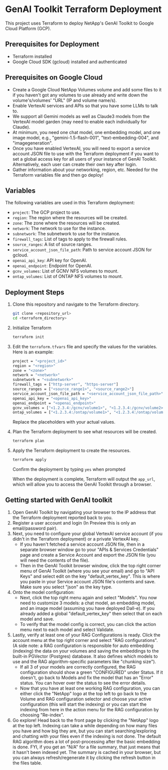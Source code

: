 # GenAI Toolkit Terraform Deployment

This project uses Terraform to deploy NetApp's GenAI Toolkit to Google Cloud Platform (GCP). 

## Prerequisites for Deployment

- Terraform installed
- Google Cloud SDK (gcloud) installed and authenticated

## Prerequisites on Google Cloud

- Create a Google Cloud NetApp Volumes volume and add some files to it if you haven't got any volumes to use already and write down the volume's/volumes' "URL" (IP and volume name/s).
- Enable VertexAI services and APIs so that you have some LLMs to talk to.
- We support all Gemini models as well as Claude3 models from the VertexAI model garden (may need to enable each individually for Claude).
- At minimum, you need one chat model, one embedding model, and one image model, e.g., "gemini-1.5-flash-001", "text-embedding-004", and "imagegeneration".
- Once you have enabled VertexAI, you will need to export a service account JSON file to use with the Terraform deployment if you want to set a global access key for all users of your instance of GenAI Toolkit. Alternatively, each user can create their own key after login.
- Gather information about your networking, region, etc. Needed for the Terraform variables file and then go deploy!

## Variables

The following variables are used in this Terraform deployment:

- `project`: The GCP project to use.
- `region`: The region where the resources will be created.
- `zone`: The zone where the resources will be created.
- `network`: The network to use for the instance.
- `subnetwork`: The subnetwork to use for the instance.
- `firewall_tags`: List of tags to apply to the firewall rules.
- `source_ranges`: A list of source ranges.
- `service_account_json_file_path`: Path to service account JSON for gcloud.
- `openai_api_key`: API key for OpenAI.
- `openai_endpoint`: Endpoint for OpenAI.
- `gcnv_volumes`: List of GCNV NFS volumes to mount.
- `ontap_volumes`: List of ONTAP NFS volumes to mount.

## Deployment Steps

1. Clone this repository and navigate to the Terraform directory.

   ```bash
   git clone <repository_url>
   cd <terraform_directory>
   ```
2. Initialize Terraform

   ```bash
   terraform init
   ```

3. Edit the `terraform.tfvars` file and specify the values for the variables. Here is an example:

   ```bash
   project = "<project_id>"
   region = "<region>"
   zone = "<zone>"
   network = "<network>"
   subnetwork = "<subnetwork>"
   firewall_tags = ["http-server", "https-server"]
   source_ranges = ["<source_range1>", "<source_range2>"]
   service_account_json_file_path = "<service_account_json_file_path>"
   openai_api_key = "<openai_api_key>"
   openai_endpoint = "<openai_endpoint>"
   gcnv_volumes = ["<1.2.3.4:/gcnv/volume1>", "<1.2.3.4:/gcnv/volume2>"]
   ontap_volumes = ["<1.2.3.4:/ontap/volume1>", "<1.2.3.4:/ontap/volume2>"]
   ```
   Replace the placeholders with your actual values.


4. Plan the Terraform deployment to see what resources will be created.

   ```bash
   terraform plan
   ```

5. Apply the Terraform deployment to create the resources.

   ```bash
   terraform apply
   ```
   Confirm the deployment by typing `yes` when prompted

   When the deployment is complete, Terraform will output the `app_url`, which will allow you to access the GenAI Toolkit through a browser.

## Getting started with GenAI toolkit

1. Open GenAI Toolkit by navigating your browser to the IP address that the Terraform deployment reported back to you.
2. Register a user account and login (In Preview this is only an email/password pair).
3. Next, you need to configure your global VertexAI service account (if you didn't in the Terraform deployment) or a private VertexAI key.
   - If you haven't fetched a service account JSON file, then in a separate browser window go to your "APIs & Services Credentials" page and create a Service Account and export the JSON file (you will need the contents of the file).
   - Then in the GenAI Toolkit browser window, click the top right corner menu of GenAI Toolkit (where you see your email) and go to "API Keys" and select edit on the key "default_vertex_key". This is where you paste in your Service account JSON file's contents and save. Make sure you select "json" as the key type.
4. Onto the model configuration:
   - Next, click the top right menu again and select "Models". You now need to customize 3 models: a chat model, an embedding model, and an image model (assuming you have deployed Dall-e). If you already added a global "default_vertex_key" then select that on each model and save.
   - To verify that the model config is correct, you can click the action menu next to each model and select Validate.
5. Lastly, verify at least one of your RAG Configurations is ready. Click the account menu at the top right corner and select "RAG configurations". (A side note: a RAG configuration is responsible for auto embedding (indexing) the data on your volumes and saving the embeddings to the built-in PGVector (Postgres) database. It also defines which models to use and the RAG algorithm-specific parameters like "chunking size").
   - If all 3 of your models are correctly configured, the RAG configuration should show a green "CONFIGURED" under Status. If it doesn't, go back to Models and fix the model that has an "Error" status. You can hover over the status to see the error details.
   - Now that you have at least one working RAG configuration, you can either click the "NetApp" logo at the top left to go back to the Volume and RAG configuration selector and choose your active configuration (this will start the indexing) or you can start the indexing from here in the action menu for the RAG configuration by choosing "Re-index".
6. Go explore! Head back to the front page by clicking the "NetApp" logo at the top left. Indexing can take a while depending on how many files you have and how big they are, but you can start searching/exploring and chatting with your files even if the indexing is not done. The default RAG algorithm does a lot of post-processing after the basic embedding is done. FYI, if you get an "N/A" for a file summary, that just means that it hasn't been indexed yet. The summary is cached in your browser, but you can always refresh/regenerate it by clicking the refresh button in the files table.
